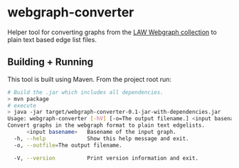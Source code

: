 # webgraph-converter

Helper tool for converting graphs from the [LAW Webgraph collection](https://law.di.unimi.it/datasets.php)
to plain text based edge list files.

## Building + Running
This tool is built using Maven. From the project root run:
```bash
# Build the .jar which includes all dependencies.
> mvn package
# execute
> java -jar target/webgraph-converter-0.1-jar-with-dependencies.jar
Usage: webgraph-converter [-hV] [-o=The output filename.] <input basename>
Convert graphs in the webgraph format to plain text edgelists.
      <input basename>   Basename of the input graph.
  -h, --help             Show this help message and exit.
  -o, --outfile=The output filename.

  -V, --version          Print version information and exit.
```